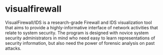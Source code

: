 visualfirewall
==============

VisualFirewall/IDS is a research-grade Firewall and IDS visualization tool that aims to provide a highly-informative interface of network activities that relate to system security. The program is designed with novice system security administrators in mind who need easy to learn representations of security information, but also need the power of forensic analysis on past attacks.
